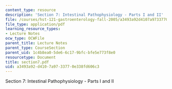 ```yaml
---
content_type: resource
description: 'Section 7: Intestinal Pathophysiology - Parts I and II'
file: /courses/hst-121-gastroenterology-fall-2005/a3493a92d4107a9733770e338fd606c3_section7.pdf
file_type: application/pdf
learning_resource_types:
- Lecture Notes
ocw_type: OCWFile
parent_title: Lecture Notes
parent_type: CourseSection
parent_uid: 1c4b8ea0-5de6-6c17-9bfc-bfe5e773f8e0
resourcetype: Document
title: section7.pdf
uid: a3493a92-d410-7a97-3377-0e338fd606c3
---
```

Section 7: Intestinal Pathophysiology - Parts I and II

